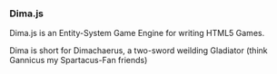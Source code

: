 ### Dima.js

Dima.js is an Entity-System Game Engine for writing HTML5 Games.

Dima is short for Dimachaerus, a two-sword weilding Gladiator (think Gannicus my Spartacus-Fan friends)
